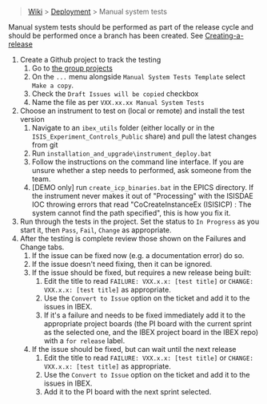 > [Wiki](Home) > [Deployment](Deployment) > Manual system tests

Manual system tests should be performed as part of the release cycle and should be performed once a branch has been created. See [Creating-a-release](Creating-a-release)

1. Create a Github project to track the testing
    1. Go to [the group projects](https://github.com/orgs/ISISComputingGroup/projects?query=is%3Aopen)
    1. On the `...` menu alongside `Manual System Tests Template` select `Make a copy`.
    1. Check the `Draft Issues will be copied` checkbox
    1. Name the file as per `VXX.xx.xx Manual System Tests`
1. Choose an instrument to test on (local or remote) and install the test version
    1. Navigate to an `ibex_utils` folder (either locally or in the `ISIS_Experiment_Controls_Public` share) and pull the latest changes from git
    1. Run `installation_and_upgrade\instrument_deploy.bat`
    1. Follow the instructions on the command line interface. If you are unsure whether a step needs to performed, ask someone from the team.
    1. [DEMO only] run `create_icp_binaries.bat` in the EPICS directory. If the instrument never makes it out of "Processing" with the ISISDAE IOC throwing errors that read "CoCreateInstanceEx (ISISICP) : The system cannot find the path specified", this is how you fix it.
1. Run through the tests in the project. Set the status to `In Progress` as you start it, then `Pass`, `Fail`, `Change` as appropriate.
1. After the testing is complete review those shown on the Failures and Change tabs.
    1. If the issue can be fixed now (e.g. a documentation error) do so.
    1. If the issue doesn't need fixing, then it can be ignored.
    1. If the issue should be fixed, but requires a new release being built:
        1. Edit the title to read `FAILURE: VXX.x.x: [test title]` or `CHANGE: VXX.x.x: [test title]` as appropriate.
        1. Use the `Convert to Issue` option on the ticket and add it to the issues in IBEX. 
        1. If it's a failure and needs to be fixed immediately add it to the appropriate project boards (the PI board with the current sprint as the selected one, and the IBEX project board in the IBEX repo) with a `for release` label. 
    1. If the issue should be fixed, but can wait until the next release
        1. Edit the title to read `FAILURE: VXX.x.x: [test title]` or `CHANGE: VXX.x.x: [test title]` as appropriate.
        1. Use the `Convert to Issue` option on the ticket and add it to the issues in IBEX.
        1. Add it to the PI board with the next sprint selected.